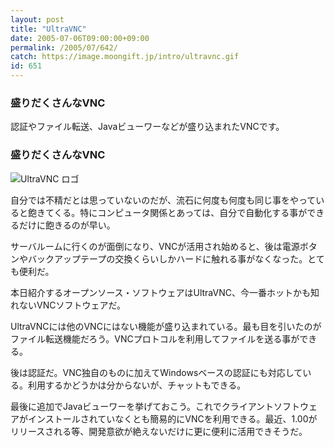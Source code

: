 ```yaml
---
layout: post
title: "UltraVNC"
date: 2005-07-06T09:00:00+09:00
permalink: /2005/07/642/
catch: https://image.moongift.jp/intro/ultravnc.gif
id: 651
---
```

### 盛りだくさんなVNC
  
認証やファイル転送、Javaビューワーなどが盛り込まれたVNCです。  
<!--more-->  

### 盛りだくさんなVNC
  

![UltraVNC ロゴ](https://image.moongift.jp/intro/ultravnc.gif "UltraVNC ロゴ")

  

自分では不精だとは思っていないのだが、流石に何度も何度も同じ事をやっていると飽きてくる。特にコンピュータ関係とあっては、自分で自動化する事ができるだけに飽きるのが早い。

  

サーバルームに行くのが面倒になり、VNCが活用され始めると、後は電源ボタンやバックアップテープの交換くらいしかハードに触れる事がなくなった。とても便利だ。

  

本日紹介するオープンソース・ソフトウェアはUltraVNC、今一番ホットかも知れないVNCソフトウェアだ。

  

UltraVNCには他のVNCにはない機能が盛り込まれている。最も目を引いたのがファイル転送機能だろう。VNCプロトコルを利用してファイルを送る事ができる。

  

後は認証だ。VNC独自のものに加えてWindowsベースの認証にも対応している。利用するかどうかは分からないが、チャットもできる。

  

最後に追加でJavaビューワーを挙げておこう。これでクライアントソフトウェアがインストールされていなくとも簡易的にVNCを利用できる。最近、1.00がリリースされる等、開発意欲が絶えないだけに更に便利に活用できそうだ。

